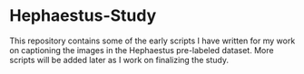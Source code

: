 # Hephaestus-Study
This repository contains some of the early scripts I have written for my work on captioning the images in the Hephaestus pre-labeled dataset. More scripts will be added later as I work on finalizing the study.
